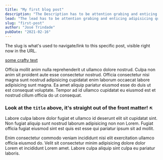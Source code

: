```yaml
---
title: "My first blog post"
description: "The Description has to be attention grabing and enticing adipisicing quis. Eiusmod ipsum in deserunt Lorem esse magna cillum sint ut quis commodo culpa esse. Id mollit et minim officia aliqua nulla in excepteur aute officia aute."
lead: "The lead has to be attention grabing and enticing adipisicing quis. Eiusmod ipsum in deserunt Lorem esse magna cillum sint ut quis commodo culpa esse. Id mollit et minim officia aliqua nulla in excepteur aute officia aute."
slug: "first-post"
author: "José Trindade"
pubDate: "2021-02-16"
---
```


The slug is what's used to navigate/link to this specific post, visible right now in the URL.

[some crafty text](https://link)

Officia mollit anim nulla reprehenderit ut ullamco dolore nostrud. Culpa non anim sit proident aute esse consectetur nostrud. Officia consectetur nisi magna sunt nostrud adipisicing cupidatat enim laborum occaecat labore adipisicing sunt magna. Ea amet aliquip pariatur eiusmod esse do duis ut est consequat voluptate. Tempor ad id ullamco cupidatat eu eiusmod est et nostrud cillum officia do ut consequat.

### Look at the `title` above, it's straight out of the front matter! ↖

Labore culpa labore dolor fugiat et ullamco id deserunt elit sit cupidatat sint. Non fugiat aliquip sunt nostrud laborum adipisicing non non Lorem. Fugiat officia fugiat eiusmod sint est quis est esse qui pariatur ipsum sit ad mollit.

Enim consectetur commodo veniam incididunt nisi elit exercitation ullamco officia eiusmod do. Velit sit consectetur minim adipisicing dolore dolor Lorem et incididunt Lorem amet. Labore culpa aliquip sint culpa eu pariatur laboris.